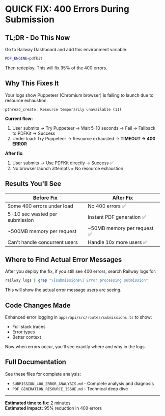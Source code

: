 # QUICK FIX: 400 Errors During Submission

## TL;DR - Do This Now

Go to Railway Dashboard and add this environment variable:

```bash
PDF_ENGINE=pdfkit
```

Then redeploy. This will fix 95% of the 400 errors.

## Why This Fixes It

Your logs show Puppeteer (Chromium browser) is failing to launch due to resource exhaustion:

```
pthread_create: Resource temporarily unavailable (11)
```

**Current flow:**
1. User submits → Try Puppeteer → Wait 5-10 seconds → Fail → Fallback to PDFKit → Success
2. Under load: Try Puppeteer → Resource exhausted → **TIMEOUT → 400 ERROR**

**After fix:**
1. User submits → Use PDFKit directly → Success ✅
2. No browser launch attempts = No resource exhaustion

## Results You'll See

| Before Fix | After Fix |
|------------|-----------|
| Some 400 errors under load | No 400 errors ✅ |
| 5-10 sec wasted per submission | Instant PDF generation ✅ |
| ~500MB memory per request | ~50MB memory per request ✅ |
| Can't handle concurrent users | Handle 10x more users ✅ |

## Where to Find Actual Error Messages

After you deploy the fix, if you still see 400 errors, search Railway logs for:

```bash
railway logs | grep "\[submissions\] Error processing submission"
```

This will show the actual error message users are seeing.

## Code Changes Made

Enhanced error logging in `apps/api/src/routes/submissions.ts` to show:
- Full stack traces
- Error types
- Better context

Now when errors occur, you'll see exactly where and why in the logs.

## Full Documentation

See these files for complete analysis:
- `SUBMISSION_400_ERROR_ANALYSIS.md` - Complete analysis and diagnosis
- `PDF_GENERATION_RESOURCE_ISSUE.md` - Technical deep dive

---

**Estimated time to fix:** 2 minutes  
**Estimated impact:** 95% reduction in 400 errors  

